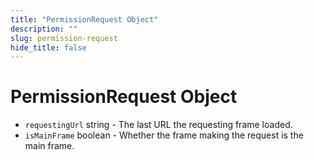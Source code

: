 ```yaml
---
title: "PermissionRequest Object"
description: ""
slug: permission-request
hide_title: false
---
```


# PermissionRequest Object

* `requestingUrl` string - The last URL the requesting frame loaded.
* `isMainFrame` boolean - Whether the frame making the request is the main frame.
